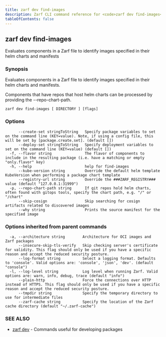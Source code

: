 ```yaml
---
title: zarf dev find-images
description: Zarf CLI command reference for <code>zarf dev find-images</code>.
tableOfContents: false
---
```


<!-- Page generated by Zarf; DO NOT EDIT -->

## zarf dev find-images

Evaluates components in a Zarf file to identify images specified in their helm charts and manifests

### Synopsis

Evaluates components in a Zarf file to identify images specified in their helm charts and manifests.

Components that have repos that host helm charts can be processed by providing the --repo-chart-path.

```
zarf dev find-images [ DIRECTORY ] [flags]
```

### Options

```
      --create-set stringToString   Specify package variables to set on the command line (KEY=value). Note, if using a config file, this will be set by [package.create.set]. (default [])
      --deploy-set stringToString   Specify deployment variables to set on the command line (KEY=value) (default [])
  -f, --flavor string               The flavor of components to include in the resulting package (i.e. have a matching or empty "only.flavor" key)
  -h, --help                        help for find-images
      --kube-version string         Override the default helm template KubeVersion when performing a package chart template
      --registry-url string         Override the ###ZARF_REGISTRY### value (default "127.0.0.1:31999")
  -p, --repo-chart-path string      If git repos hold helm charts, often found with gitops tools, specify the chart path, e.g. "/" or "/chart"
      --skip-cosign                 Skip searching for cosign artifacts related to discovered images
      --why string                  Prints the source manifest for the specified image
```

### Options inherited from parent commands

```
  -a, --architecture string        Architecture for OCI images and Zarf packages
      --insecure-skip-tls-verify   Skip checking server's certificate for validity. This flag should only be used if you have a specific reason and accept the reduced security posture.
      --log-format string          Select a logging format. Defaults to 'console'. Valid options are: 'console', 'json', 'dev'. (default "console")
  -l, --log-level string           Log level when running Zarf. Valid options are: warn, info, debug, trace (default "info")
      --plain-http                 Force the connections over HTTP instead of HTTPS. This flag should only be used if you have a specific reason and accept the reduced security posture.
      --tmpdir string              Specify the temporary directory to use for intermediate files
      --zarf-cache string          Specify the location of the Zarf cache directory (default "~/.zarf-cache")
```

### SEE ALSO

* [zarf dev](/commands/zarf_dev/)	 - Commands useful for developing packages

